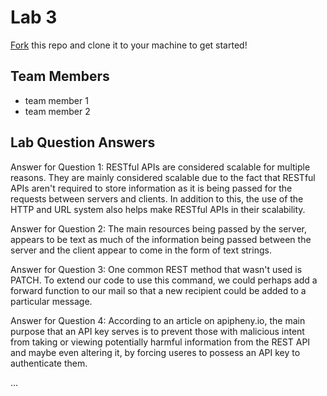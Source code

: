 # Lab 3
[Fork](https://docs.github.com/en/get-started/quickstart/fork-a-repo) this repo and clone it to your machine to get started!

## Team Members
- team member 1
- team member 2

## Lab Question Answers

Answer for Question 1: 
RESTful APIs are considered scalable for multiple reasons. They are mainly considered scalable due
to the fact that RESTful APIs aren't required to store information as it is being passed for the 
requests between servers and clients. In addition to this, the use of the HTTP and URL system also
helps make RESTful APIs in their scalability.

Answer for Question 2:
The main resources being passed by the server, appears to be text as much of the information being
passed between the server and the client appear to come in the form of text strings.

Answer for Question 3:
One common REST method that wasn't used is PATCH. To extend our code to use this command, we could
perhaps add a forward function to our mail so that a new recipient could be added to a particular
message.

Answer for Question 4:
According to an article on apipheny.io, the main purpose that an API key serves is to prevent those
with malicious intent from taking or viewing potentially harmful information from the REST API and
maybe even altering it, by forcing useres to possess an API key to authenticate them.

...
